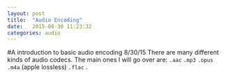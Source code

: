 ```yaml
---
layout: post
title:  "Audio Encoding"
date:   2015-08-30 11:23:32
categories: audio
---
```

#A introduction to basic audio encoding 8/30/15
There are many different kinds of audio codecs. The main ones I will go over are: `.aac` `.mp3` `.opus` `.m4a` (apple lossless) `.flac` .



